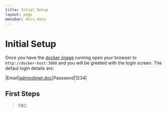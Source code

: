 ```yaml
---
title: Intial Setup
layout: page
menubar: docs_menu
---
```


# Initial Setup

Once you have the [docker image](/docs/getting-started/installation) running
open your browser to `http://docker-host:3000` and you will be greeted with the
login screen. The defaut login details are:

|Email|admin@net.doc|Password|1234|

## First Steps

> TBC

